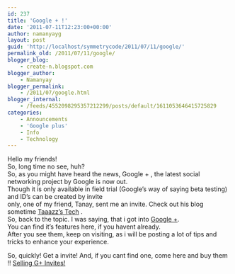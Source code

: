 ```yaml
---
id: 237
title: 'Google + !'
date: '2011-07-11T12:23:00+00:00'
author: namanyayg
layout: post
guid: 'http://localhost/symmetrycode/2011/07/11/google/'
permalink_old: /2011/07/11/google/
blogger_blog:
    - create-n.blogspot.com
blogger_author:
    - Namanyay
blogger_permalink:
    - /2011/07/google.html
blogger_internal:
    - /feeds/4552098295357212299/posts/default/1611053646415725829
categories:
    - Announcements
    - 'Google plus'
    - Info
    - Technology
---
```


Hello my friends!  
So, long time no see, huh?  
So, as you might have heard the news, Google + , the latest social networking project by Google is now out.  
Though it is only available in field trial (Google’s way of saying beta testing) and ID’s can be created by invite  
only, one of my friend, Tanay, sent me an invite. Check out his blog sometime [Taaazz’s Tech](http://techtaaazz.blogspot.com/) .  
So, back to the topic. I was saying, that i got into [G](http://plus.google.com/)[oogle +](http://google.com/plus).  
You can find it’s features here, if you havent already.  
After you see them, keep on visiting, as i will be posting a lot of tips and tricks to enhance your experience.

So, quickly! Get a invite! And, if you cant find one, come here and buy them !! [Selling G+ Invites!](http://sellingginvites.blogspot.com/)